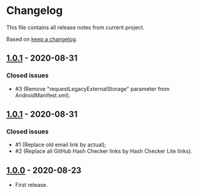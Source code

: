 # Changelog

This file contains all release notes from current project.

Based on [keep a changelog](https://keepachangelog.com/en/1.0.0).

## [1.0.1](https://github.com/hash-checker/hash-checker-lite/releases/tag/1.0.1) - 2020-08-31

### Closed issues

- #3 (Remove "requestLegacyExternalStorage" parameter from AndroidManifest.xml).

## [1.0.1](https://github.com/hash-checker/hash-checker-lite/releases/tag/1.0.1) - 2020-08-31

### Closed issues

- #1 (Replace old email link by actual);
- #2 (Replace all GitHub Hash Checker links by Hash Checker Lite links).

## [1.0.0](https://github.com/hash-checker/hash-checker-lite/releases/tag/1.0.0) - 2020-08-23

- First release.
